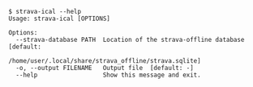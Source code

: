 <!--
    $ export COLUMNS=120
-->

    $ strava-ical --help
    Usage: strava-ical [OPTIONS]
    
    Options:
      --strava-database PATH  Location of the strava-offline database  [default:
                              /home/user/.local/share/strava_offline/strava.sqlite]
      -o, --output FILENAME   Output file  [default: -]
      --help                  Show this message and exit.
